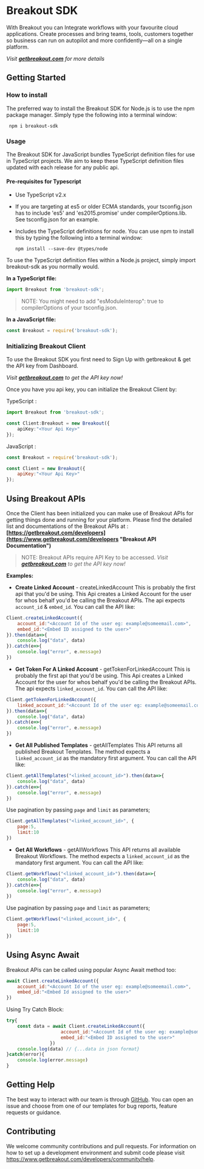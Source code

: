 # Breakout SDK

With Breakout you can Integrate workflows with your favourite cloud applications. Create processes and bring teams, tools, customers together so business can run on autopilot and more confidently—all on a single platform. 

_Visit **[getbreakout.com](https://www.getbreakout.com "Breakout Home")** for more details_



## Getting Started

### How to install

The preferred way to install the Breakout SDK for Node.js is to use the npm package manager. Simply type the following into a terminal window:

~~~
 npm i breakout-sdk 
~~~

### Usage

The Breakout SDK for JavaScript bundles TypeScript definition files for use in TypeScript projects. We aim to keep these TypeScript definition files updated with each release for any public api.

#### **Pre-requisites for Typescript**

* Use TypeScript v2.x
* If you are targeting at es5 or older ECMA standards, your tsconfig.json has to include 'es5' and 'es2015.promise' under compilerOptions.lib. See tsconfig.json for an example.
* Includes the TypeScript definitions for node. You can use npm to install this by typing the following into a terminal window:

    ~~~
    npm install --save-dev @types/node
    ~~~

To use the TypeScript definition files within a Node.js project, simply import breakout-sdk as you normally would.

**In a TypeScript file:**

```TypeScript
import Breakout from 'breakout-sdk';
```

>NOTE: You might need to add "esModuleInterop": true to compilerOptions of your tsconfig.json.


**In a JavaScript file:**
```JavaScript
const Breakout = require('breakout-sdk');
```

### Initializing Breakout Client
To use the Breakout SDK you first need to Sign Up with getbreakout & get the API key from Dashboard.

_Visit **[getbreakout.com](https://www.getbreakout.com "Breakout Home")** to get the API key now!_

Once you have you api key, you can initialize the Breakout Client by:


TypeScript :
```TypeScript
import Breakout from 'breakout-sdk';

const Client:Breakout = new Breakout({
    apiKey:"<Your Api Key>"
});
```

JavaScript :
```JavaScript
const Breakout = require('breakout-sdk');

const Client = new Breakout({
    apiKey:"<Your Api Key>"
});
```

## Using Breakout APIs

Once the Client has been initialized you can make use of Breakout APIs for getting things done and running for your platform. Please find the detailed list and documentations of the Breakout APIs at : **[https://getbreakout.com/developers](https://www.getbreakout.com/developers "Breakout API Documentation")**

>NOTE: Breakout APIs require API Key to be accessed. _Visit **[getbreakout.com](https://www.getbreakout.com "Breakout Home")** to get the API key now!_


**Examples:**

* **Create Linked Account** - createLinkedAccount
This is probably the first api that you'd be using. This Api creates a Linked Account for the user for whos behalf you'd be calling the Breakout APIs. The api expects ```account_id``` & ```embed_id```. You can call the API like: 

```JavaScript
Client.createLinkedAccount({
    account_id:"<Account Id of the user eg: example@someemail.com>",
    embed_id:"<Embed ID assigned to the user>"
}).then(data=>{
    console.log("data", data)
}).catch(e=>{
    console.log("error", e.message)
})
```

* **Get Token For A Linked Account** - getTokenForLinkedAccount
This is probably the first api that you'd be using. This Api creates a Linked Account for the user for whos behalf you'd be calling the Breakout APIs. The api expects ```linked_account_id```. You can call the API like: 

```JavaScript
Client.getTokenForLinkedAccount({
    linked_account_id:"<Account Id of the user eg: example@someemail.com>"
}).then(data=>{
    console.log("data", data)
}).catch(e=>{
    console.log("error", e.message)
})
```

* **Get All Published Templates** - getAllTemplates
This API returns all published Breakout Templates. The method expects a ```linked_account_id``` as the mandatory first argument. You can call the API like: 
```JavaScript
Client.getAllTemplates("<linked_account_id>").then(data=>{
    console.log("data", data)
}).catch(e=>{
    console.log("error", e.message)
})
```
Use pagination by passing ```page``` and ```limit``` as parameters;
```JavaScript
Client.getAllTemplates("<linked_account_id>", {
    page:5,
    limit:10
})
```


* **Get All Workflows** - getAllWorkflows
This API returns all available Breakout Workflows. The method expects a ```linked_account_id``` as the mandatory first argument. You can call the API like: 
```JavaScript
Client.getWorkflows("<linked_account_id>").then(data=>{
    console.log("data", data)
}).catch(e=>{
    console.log("error", e.message)
})
```
Use pagination by passing ```page``` and ```limit``` as parameters;
```JavaScript
Client.getWorkflows("<linked_account_id>", {
    page:5,
    limit:10
})
```


## Using Async Await 

Breakout APis can be called using popular Async Await method too:

```JavaScript
await Client.createLinkedAccount({
    account_id:"<Account Id of the user eg: example@someemail.com>",
    embed_id:"<Embed Id assigned to the user>"
})
```

Using Try Catch Block: 

```JavaScript
try{
    const data = await Client.createLinkedAccount({
                    account_id:"<Account Id of the user eg: example@someemail.com>",
                    embed_id:"<Embed ID assigned to the user>"
                })
    console.log(data) // {...data in json format}
}catch(error){
    console.log(error.message)
}
```

## Getting Help

The best way to interact with our team is through [GitHub](https://github.com/Breakout-Embed/breakout-sdk "Breakout SDK GitHub"). You can open an issue and choose from one of our templates for bug reports, feature requests or guidance.

## Contributing

We welcome community contributions and pull requests. For information on how to set up a development environment and submit code please visit https://www.getbreakout.com/developers/community/help.
